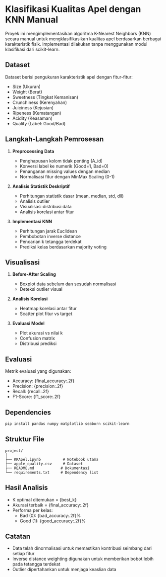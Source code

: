# Klasifikasi Kualitas Apel dengan KNN Manual

Proyek ini mengimplementasikan algoritma K-Nearest Neighbors (KNN) secara manual untuk mengklasifikasikan kualitas apel berdasarkan berbagai karakteristik fisik. Implementasi dilakukan tanpa menggunakan modul klasifikasi dari scikit-learn.

## Dataset

Dataset berisi pengukuran karakteristik apel dengan fitur-fitur:

* Size (Ukuran)
* Weight (Berat)
* Sweetness (Tingkat Kemanisan)
* Crunchiness (Kerenyahan)
* Juiciness (Kejusian)
* Ripeness (Kematangan)
* Acidity (Keasaman)
* Quality (Label: Good/Bad)

## Langkah-Langkah Pemrosesan

1. **Preprocessing Data**
   * Penghapusan kolom tidak penting (A_id)
   * Konversi label ke numerik (Good=1, Bad=0)
   * Penanganan missing values dengan median
   * Normalisasi fitur dengan MinMax Scaling (0-1)

2. **Analisis Statistik Deskriptif**
   * Perhitungan statistik dasar (mean, median, std, dll)
   * Analisis outlier
   * Visualisasi distribusi data
   * Analisis korelasi antar fitur

3. **Implementasi KNN**
   * Perhitungan jarak Euclidean
   * Pembobotan inverse distance
   * Pencarian k tetangga terdekat
   * Prediksi kelas berdasarkan majority voting

## Visualisasi

1. **Before-After Scaling**
   * Boxplot data sebelum dan sesudah normalisasi
   * Deteksi outlier visual

2. **Analisis Korelasi**
   * Heatmap korelasi antar fitur
   * Scatter plot fitur vs target

3. **Evaluasi Model**
   * Plot akurasi vs nilai k
   * Confusion matrix
   * Distribusi prediksi

## Evaluasi

Metrik evaluasi yang digunakan:
* Accuracy: {final_accuracy:.2f}
* Precision: {precision:.2f}
* Recall: {recall:.2f}
* F1-Score: {f1_score:.2f}

## Dependencies

```bash
pip install pandas numpy matplotlib seaborn scikit-learn
```

## Struktur File

```
project/
│
├── KKApel.ipynb          # Notebook utama
├── apple_quality.csv     # Dataset
├── README.md            # Dokumentasi
└── requirements.txt     # Dependency list
```

## Hasil Analisis

* K optimal ditemukan = {best_k}
* Akurasi terbaik = {final_accuracy:.2f}
* Performa per kelas:
  * Bad (0): {bad_accuracy:.2f}%
  * Good (1): {good_accuracy:.2f}%

## Catatan

* Data telah dinormalisasi untuk memastikan kontribusi seimbang dari setiap fitur
* Inverse distance weighting digunakan untuk memberikan bobot lebih pada tetangga terdekat
* Outlier dipertahankan untuk menjaga keaslian data